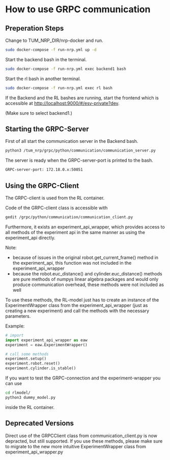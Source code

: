 # How to use GRPC communication
## Preperation Steps
Change to TUM_NRP_DIR/nrp-docker and run.
```bash
sudo docker-compose -f run-nrp.yml up -d
```
Start the backend bash in the terminal.
```bash
sudo docker-compose -f run-nrp.yml exec backend1 bash
```
Start the rl bash in another terminal.
```bash
sudo docker-compose -f run-nrp.yml exec rl bash
```

If the Backend and the RL bashes are running, start the frontend which is accessible at [http://localhost:9000/#/esv-private?dev](http://localhost:9000/#/esv-private?dev).

(Make sure to select backend1.)

## Starting the GRPC-Server
First of all start the communication server in the Backend bash.
```bash
python3 /tum_nrp/grpc/python/communication/communication_server.py
```
The server is ready when the GRPC-server-port is printed to the bash.
```bash
GRPC-server-port: 172.18.0.x:50051
```

## Using the GRPC-Client
The GRPC-client is used from the RL container.

Code of the GRPC-client class is accessible with
```bash
gedit /grpc/python/communication/communication_client.py
```

Furthermore, it exists an experiment_api_wrapper, which provides access to all methods of the experiment api in the same manner as using the experiment_api directly.

Note:
- because of issues in the original robot.get_current_frame() method in the experiment_api, this function was not included in the experiment_api_wrapper
- because the robot.euc_distance() and cylinder.euc_distance() methods are pure methods of numpys linear algebra packages and would only produce communication overhead, these methods were not included as well

To use these methods, the RL-model just has to create an instance of the ExperimentWrapper class from the experiment_api_wrapper (just as creating a new experiment) and call the methods with the necessary parameters.

Example:
```python
# import
import experiment_api_wrapper as eaw
experiment = eaw.ExperimentWrapper()

# call some methods
experiment.setup()
experiment.robot.reset()
experiment.cylinder.is_stable()
```
 
If you want to test the GRPC-connection and the experiment-wrapper you can use
```bash
cd rlmodel/
python3 dummy_model.py
```
inside the RL container.

## Deprecated Versions
Direct use of the GRPCClient class from communication_client.py is now depracted, but still supported.
If you use these methods, please make sure to migrate to the new more intuitive ExperimentWrapper class from experiment_api_wrapper.py
